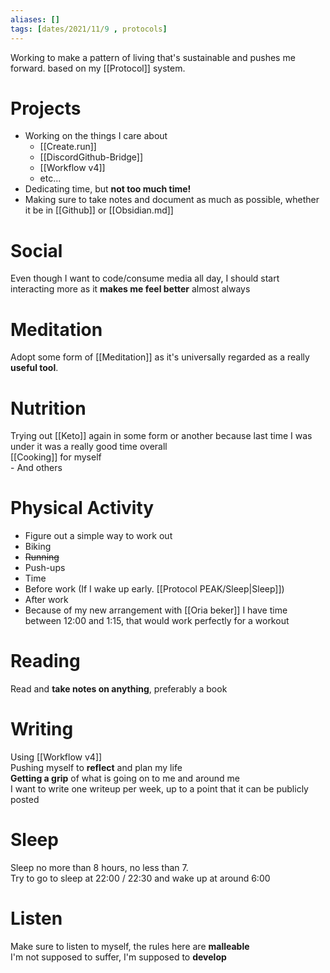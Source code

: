 ```yaml
---
aliases: []
tags: [dates/2021/11/9 , protocols]
---
```

Working to make a pattern of living that's sustainable and pushes me forward. based on my [[Protocol]] system.
 

# Projects
- Working on the things I care about
	- [[Create.run]]
	- [[DiscordGithub-Bridge]]
	- [[Workflow v4]]
	- etc...
- Dedicating time, but **not too much time!**
- Making sure to take notes and document as much as possible, whether it be in [[Github]] or [[Obsidian.md]] 

# Social
Even though I want to code/consume media all day, I should start interacting more as it **makes me feel better** almost always

# Meditation
Adopt some form of [[Meditation]] as it's universally regarded as a really **useful tool**.

# Nutrition
Trying out [[Keto]] again in some form or another because last time I was under it was a really good time overall  
[[Cooking]] for myself  
	- And others

# Physical Activity
- Figure out a simple way to work out
 - Biking
 - ~~Running~~
 - Push-ups
- Time
 - Before work (If I wake up early. [[Protocol PEAK/Sleep|Sleep]])
 - After work
 - Because of my new arrangement with [[Oria beker]] I have time between 12:00 and 1:15, that would work perfectly for a workout

# Reading
Read and **take notes on anything**, preferably a book

# Writing
Using [[Workflow v4]]  
Pushing myself to **reflect** and plan my life  
**Getting a grip** of what is going on to me and around me  
I want to write one writeup per week, up to a point that it can be publicly posted

# Sleep
Sleep no more than 8 hours, no less than 7.  
Try to go to sleep at 22:00 / 22:30 and wake up at around 6:00

# Listen
Make sure to listen to myself, the rules here are **malleable**  
I'm not supposed to suffer, I'm supposed to **develop**
